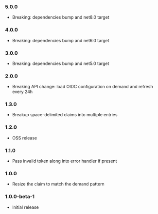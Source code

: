### 5.0.0

* Breaking: dependencies bump and net8.0 target

### 4.0.0

* Breaking: dependencies bump and net6.0 target

### 3.0.0

* Breaking: dependencies bump and net5.0 target

### 2.0.0

* Breaking API change: load OIDC configuration on demand and refresh every 24h 

### 1.3.0

* Breakup space-delimited claims into multiple entries

### 1.2.0

* OSS release

### 1.1.0

* Pass invalid token along into error handler if present

### 1.0.0

* Resize the claim to match the demand pattern

### 1.0.0-beta-1

* Initial release